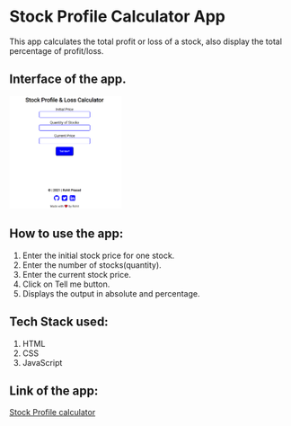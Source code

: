 # Stock Profile Calculator App


This app calculates the total profit or loss of a stock, also display the total percentage of profit/loss.


## Interface of the app.

<img src="./images/interface.png" alt="drawing" width="200"/>

## How to use the app:

1. Enter the initial stock price for one stock.
2. Enter the number of stocks(quantity).
3. Enter the current stock price.
4. Click on Tell me button.
5. Displays the output in absolute and percentage.

## Tech Stack used:

1. HTML
2. CSS
3. JavaScript

## Link of the app:

[Stock Profile calculator](https://rohit-mark-14-stock-calculator.netlify.app/)